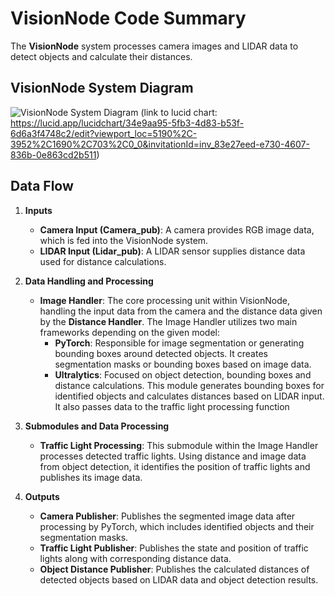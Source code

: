 # VisionNode Code Summary

The **VisionNode** system processes camera images and LIDAR data to detect objects and calculate their distances. 

## VisionNode System Diagram

![VisionNode System Diagram](https://github.com/una-auxme/paf/doc/assets/VisionNode_Dataflow.PNG)
(link to lucid chart: https://lucid.app/lucidchart/34e9aa95-5fb3-4d83-b53f-6d6a3f4748c2/edit?viewport_loc=5190%2C-3952%2C1690%2C703%2C0_0&invitationId=inv_83e27eed-e730-4607-836b-0e863cd2b511)
## Data Flow

1. **Inputs**
   - **Camera Input (Camera_pub)**: A camera provides RGB image data, which is fed into the VisionNode system.
   - **LIDAR Input (Lidar_pub)**: A LIDAR sensor supplies distance data used for distance calculations.

2. **Data Handling and Processing**
   - **Image Handler**: The core processing unit within VisionNode, handling the input data from the camera and the distance data given by the **Distance Handler**. The Image Handler utilizes two main frameworks depending on the given model:
     - **PyTorch**: Responsible for image segmentation or generating bounding boxes around detected objects. It creates segmentation masks or bounding boxes based on image data.
     - **Ultralytics**: Focused on object detection, bounding boxes and distance calculations. This module generates bounding boxes for identified objects and calculates distances based on LIDAR input. It also passes data to the traffic light processing function

3. **Submodules and Data Processing**
   - **Traffic Light Processing**: This submodule within the Image Handler processes detected traffic lights. Using distance and image data from object detection, it identifies the position of traffic lights and publishes its image data.
   
4. **Outputs**
   - **Camera Publisher**: Publishes the segmented image data after processing by PyTorch, which includes identified objects and their segmentation masks.
   - **Traffic Light Publisher**: Publishes the state and position of traffic lights along with corresponding distance data.
   - **Object Distance Publisher**: Publishes the calculated distances of detected objects based on LIDAR data and object detection results.
